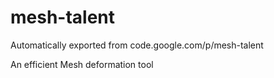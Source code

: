 # mesh-talent
Automatically exported from code.google.com/p/mesh-talent

An efficient Mesh deformation tool
